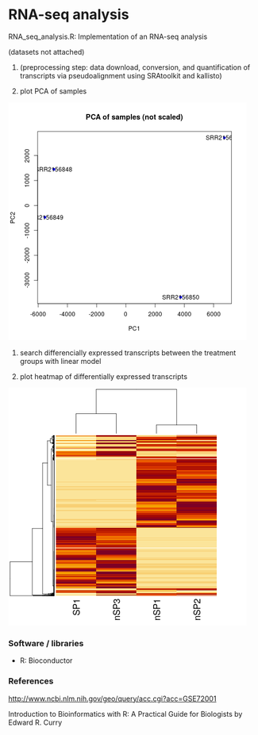 # RNA-seq analysis

RNA_seq_analysis.R: Implementation of an RNA-seq analysis

(datasets not attached)

1. (preprocessing step: data download, conversion, and quantification of transcripts via pseudoalignment
using SRAtoolkit and kallisto)

1. plot PCA of samples

![results](https://github.com/peterszabo77/RNAseq_analysis_1/blob/main/output/PCA_samples.png)

1. search differencially expressed transcripts between the treatment groups with linear model

1. plot heatmap of differentially expressed transcripts

![results](https://github.com/peterszabo77/RNAseq_analysis_1/blob/main/output/diff_exp_heatmap.png)

### Software / libraries

- R: Bioconductor

### References

http://www.ncbi.nlm.nih.gov/geo/query/acc.cgi?acc=GSE72001

Introduction to Bioinformatics with R: A Practical Guide for Biologists by Edward R. Curry



